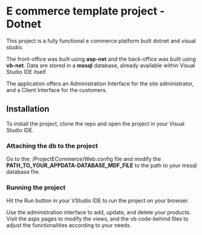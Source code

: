 # E commerce template project - Dotnet

This project is a fully functional e commerce platform built dotnet and visual studio.

The front-office was built using **asp-net** and the back-office was built using **vb-net**. 
Data are stored in a **mssql** database, already available within Visual Studio IDE itself. 

The application offers an Administration Interface for the site administrator, and a Client Interface for the customers. 

## Installation
To install the project, clone the repo and open the project in your Visual Studio IDE. 

### Attaching the db to the project
Go to the: /ProjectECommerce/Web.config file and modify the **PATH_TO_YOUR_APPDATA-DATABASE_MDF_FILE** to the path to your mssql database file.

### Running the project
Hit the Run button in your VStudio IDE to run the project on your browser. 

Use the administration interface to add, update, and delete your products. 
Visit the aspx pages to modify the views, and the vb code-behind files to adjust the functionalities according to your needs. 
